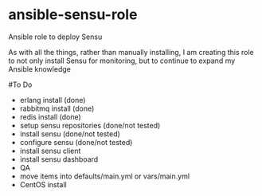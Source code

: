 # ansible-sensu-role
Ansible role to deploy Sensu

As with all the things, rather than manually installing, I am creating this role to not only install Sensu for monitoring, but to continue to expand my Ansible knowledge

#To Do
- erlang install (done)
- rabbitmq install (done)
- redis install (done)
- setup sensu repositories (done/not tested)
- install sensu (done/not tested)
- configure sensu (done/not tested)
- install sensu client
- install sensu dashboard
- QA
- move items into defaults/main.yml or vars/main.yml
- CentOS install
